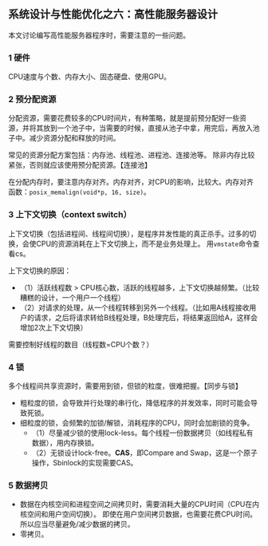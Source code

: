 ﻿## 系统设计与性能优化之六：高性能服务器设计

本文讨论编写高性能服务器程序时，需要注意的一些问题。

### 1 硬件
CPU速度与个数、内存大小、固态硬盘、使用GPU。

### 2 预分配资源
分配资源，需要花费较多的CPU时间片，有种策略，就是提前预分配好一些资源，并将其放到一个池子中，当需要的时候，直接从池子中拿，用完后，再放入池子中。减少资源分配和释放的时间。

常见的资源分配方案包括：内存池、线程池、进程池、连接池等。
除非内存比较紧张，否则就应该使用预分配资源。【连接池】

在分配内存时，要注意内存对齐。内存对齐，对CPU的影响，比较大。内存对齐函数：`posix_memalign(void*p, 16, size)`。


### 3 上下文切换（context switch）
上下文切换（包括进程间、线程间切换），是程序并发性能的真正杀手。过多的切换，会使CPU的资源消耗在上下文切换上，而不是业务处理上。
用`vmstate`命令查看cs。

上下文切换的原因：
- （1）活跃线程数 > CPU核心数，活跃的线程越多，上下文切换越频繁。（比较糟糕的设计，一个用户一个线程）
- （2）对请求的处理，从一个线程转移到另外一个线程。（比如用A线程接收用户的请求，之后将请求转给B线程处理，B处理完后，将结果返回给A，这样会增加2次上下文切换）

需要控制好线程的数目（线程数=CPU个数？）


### 4 锁
多个线程间共享资源时，需要用到锁，但锁的粒度，很难把握。【同步与锁】
* 粗粒度的锁，会导致并行处理的串行化，降低程序的并发效率，同时可能会导致死锁。
* 细粒度的锁，会频繁的加锁/解锁，消耗程序的CPU，同时会加剧锁的竞争。
    * （1）尽量减少锁的使用lock-less。每个线程一份数据拷贝（如线程私有数据），用内存换锁。
    * （2）无锁设计lock-free。**CAS**，即Compare and Swap，这是一个原子操作，Sbinlock的实现需要CAS。


### 5 数据拷贝
- 数据在内核空间和进程空间之间拷贝时，需要消耗大量的CPU时间（CPU在内核空间和用户空间切换）。
即使在用户空间拷贝数据，也需要花费CPU时间。所以应当尽量避免/减少数据的拷贝。
- 零拷贝。
